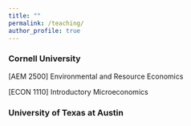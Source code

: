 ```yaml
---
title: ""
permalink: /teaching/
author_profile: true
---
```


### Cornell University

[AEM 2500] Environmental and Resource Economics

[ECON 1110] Introductory Microeconomics

### University of Texas at Austin


